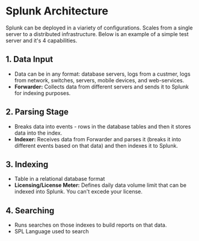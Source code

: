 # Splunk Architecture

Splunk can be deployed in a viariety of configurations. Scales from a single server to a distributed infrastructure. Below is an example of a simple test server and it's 4 capabilities.

## 1. Data Input

* Data can be in any format: database servers, logs from a custmer, logs from network, switches, servers, mobile devices, and web-services.
* **Forwarder:** Collects data from different servers and sends it to Splunk for indexing purposes.

## 2. Parsing Stage

* Breaks data into events - rows in the database tables and then it stores data into the index.
* **Indexer:** Receives data from Forwarder and parses it (breaks it into different events based on that data) and then indexes it to Splunk.

## 3. Indexing

* Table in a relational database format
* **Licensing/License Meter:** Defines daily data volume limit that can be indexed into Splunk. You can't excede your license.

## 4. Searching

* Runs searches on those indexes to build reports on that data.
* SPL Language used to search
